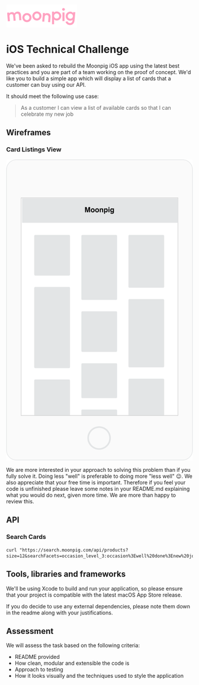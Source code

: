 ![alt text](img/moonpig-logo.png "Moonpig")

# iOS Technical Challenge

We've been asked to rebuild the Moonpig iOS app using the latest best practices and you are part of a team working on the proof of concept. We'd like you to build a simple app which will display a list of cards that a customer can buy using our API.

It should meet the following use case:

> As a customer I can view a list of available cards so that I can celebrate my new job

## Wireframes

### Card Listings View

![Card listings page wireframe](img/wireframe1.png "Card listings page wireframe")

We are more interested in your approach to solving this problem than if you fully solve it. Doing less "well" is preferable to doing more "less well" 😉. We also appreciate that your free time is important. Therefore if you feel your code is unfinished please leave some notes in your README.md explaining what you would do next, given more time. We are more than happy to review this.

## API

### Search Cards

```
curl "https://search.moonpig.com/api/products?size=12&searchFacets=occasion_level_3:occasion%3Ewell%20done%3Enew%20job"
```

## Tools, libraries and frameworks

We'll be using Xcode to build and run your application, so please ensure that your project is compatible with the latest macOS App Store release.

If you do decide to use any external dependencies, please note them down in the readme along with your justifications.

## Assessment

We will assess the task based on the following criteria:

- README provided
- How clean, modular and extensible the code is
- Approach to testing
- How it looks visually and the techniques used to style the application
